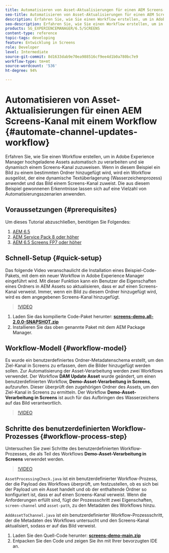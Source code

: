 ```yaml
---
title: Automatisieren von Asset-Aktualisierungen für einen AEM Screens-Kanal mit einem Workflow
seo-title: Automatisieren von Asset-Aktualisierungen für einen AEM Screens-Kanal mit einem Workflow
description: Erfahren Sie, wie Sie einen Workflow erstellen, um in Adobe Experience Manager hochgeladene Assets automatisch zu verarbeiten und sie dynamisch einem Screens-Kanal zuzuweisen. In diesem Beispiel wird beim Hinzufügen eines Bildes zu einem bestimmten Ordner ein Workflow ausgelöst, der ein dynamisches Wasserzeichen anbringt und das Bild einem Screens-Kanal zuweist. Die aus diesem Beispiel gewonnenen Erkenntnisse lassen sich auf eine Vielzahl von Automatisierungsszenarien anwenden.
seo-description: Erfahren Sie, wie Sie einen Workflow erstellen, um in Adobe Experience Manager hochgeladene Assets automatisch zu verarbeiten und sie dynamisch einem Screens-Kanal zuzuweisen. In diesem Beispiel wird beim Hinzufügen eines Bildes zu einem bestimmten Ordner ein Workflow ausgelöst, der ein dynamisches Wasserzeichen anbringt und das Bild einem Screens-Kanal zuweist. Die aus diesem Beispiel gewonnenen Erkenntnisse lassen sich auf eine Vielzahl von Automatisierungsszenarien anwenden.
products: SG_EXPERIENCEMANAGER/6.5/SCREENS
content-type: reference
topic-tags: developing
feature: Entwicklung in Screens
role: Developer
level: Intermediate
source-git-commit: 8d1633dab9e70ea988516cf9ee4d1b0a780bc7e9
workflow-type: tm+mt
source-wordcount: '536'
ht-degree: 94%

---
```



# Automatisieren von Asset-Aktualisierungen für einen AEM Screens-Kanal mit einem Workflow {#automate-channel-updates-workflow}

Erfahren Sie, wie Sie einen Workflow erstellen, um in Adobe Experience Manager hochgeladene Assets automatisch zu verarbeiten und sie dynamisch einem Screens-Kanal zuzuweisen. Wenn in diesem Beispiel ein Bild zu einem bestimmten Ordner hinzugefügt wird, wird ein Workflow ausgelöst, der eine dynamische Textüberlagerung (Wasserzeichenprozess) anwendet und das Bild einem Screens-Kanal zuweist. Die aus diesem Beispiel gewonnenen Erkenntnisse lassen sich auf eine Vielzahl von Automatisierungsszenarien anwenden.

## Voraussetzungen {#prerequisites}

Um dieses Tutorial abzuschließen, benötigen Sie Folgendes:

1. [AEM 6.5](https://experienceleague.adobe.com/docs/experience-manager-65.html?lang=de)
1. [AEM Service Pack 8 oder höher](https://experienceleague.adobe.com/docs/experience-manager-65/release-notes/service-pack/sp-release-notes.html?lang=de)
1. [AEM 6.5 Screens FP7 oder höher](https://experienceleague.adobe.com/docs/experience-manager-screens/user-guide/release-notes/release-notes-fp-202103.html?lang=de)

## Schnell-Setup {#quick-setup}

Das folgende Video veranschaulicht die Installation eines Beispiel-Code-Pakets, mit dem ein neuer Workflow in Adobe Experience Manager eingeführt wird. Mit dieser Funktion kann ein Benutzer die Eigenschaften eines Ordners in AEM Assets so aktualisieren, dass er auf einen Screens-Kanal verweist. Immer, wenn ein Bild zu diesem Ordner hinzugefügt wird, wird es dem angegebenen Screens-Kanal hinzugefügt.

>[!VIDEO](https://video.tv.adobe.com/v/333174/?quality=12&learn=on)

1. Laden Sie das kompilierte Code-Paket herunter: **[screens-demo.all-2.0.0-SNAPSHOT.zip](./assets/screens-demo.all-2.0.0-SNAPSHOT.zip)**
1. Installieren Sie das oben genannte Paket mit dem AEM Package Manager.

## Workflow-Modell {#workflow-model}

Es wurde ein benutzerdefiniertes Ordner-Metadatenschema erstellt, um den Ziel-Kanal in Screens zu erfassen, dem die Bilder hinzugefügt werden sollen. Zur Automatisierung der Asset-Verarbeitung werden zwei Workflows verwendet. Der Workflow **DAM Update Asset** wurde geändert, um einen benutzerdefinierten Workflow, **Demo-Asset-Verarbeitung in Screens**, aufzurufen. Dieser überprüft den zugehörigen Ordner des Assets, um den Ziel-Kanal in Screens zu ermitteln. Der Workflow **Demo-Asset-Verarbeitung in Screens** ist auch für das Aufbringen des Wasserzeichens auf das Bild verantwortlich.

>[!VIDEO](https://video.tv.adobe.com/v/333175/?quality=12&learn=on)

## Schritte des benutzerdefinierten Workflow-Prozesses {#workflow-process-step}

Untersuchen Sie zwei Schritte des benutzerdefinierten Workflow-Prozesses, die als Teil des Workflows **Demo-Asset-Verarbeitung in Screens** verwendet werden.

>[!VIDEO](https://video.tv.adobe.com/v/333179/?quality=12&learn=on)

`AssetProcessingCheck.java` ist ein benutzerdefinierter Workflow-Prozess, der die Payload des Workflows überprüft, um festzustellen, ob es sich bei der Payload um ein Asset handelt und ob der enthaltende Ordner so konfiguriert ist, dass er auf einen Screens-Kanal verweist. Wenn die Anforderungen erfüllt sind, fügt der Prozessschritt zwei Eigenschaften, `screen-channel` und `asset-path`, zu den Metadaten des Workflows hinzu.

`AddAssetToChannel.java` ist ein benutzerdefinierter Workflow-Prozessschritt, der die Metadaten des Workflows untersucht und den Screens-Kanal aktualisiert, sodass er auf das Bild verweist.

1. Laden Sie den Quell-Code herunter: **[screens-demo-main.zip](./assets/screens-demo-main.zip)**
1. Entpacken Sie den Code und zeigen Sie ihn mit Ihrer bevorzugten IDE an.

